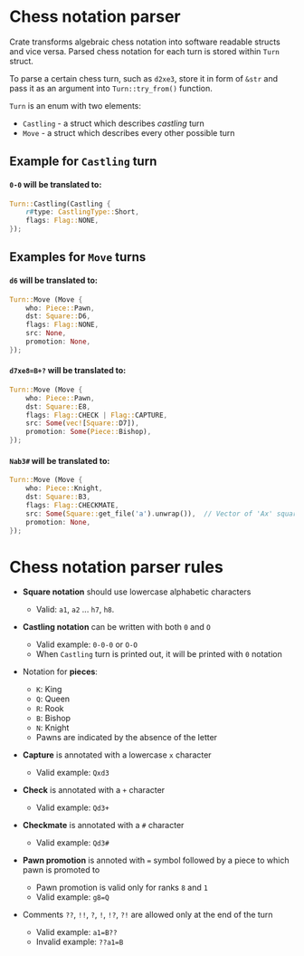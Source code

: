 # Chess notation parser
Crate transforms algebraic chess notation into software readable structs and
vice versa. Parsed chess notation for each turn is stored within `Turn`
struct.

To parse a certain chess turn, such as `d2xe3`, store it in form of `&str` and
pass it as an argument into `Turn::try_from()` function.

`Turn` is an enum with two elements:
- `Castling` - a struct which describes *castling* turn
- `Move` - a struct which describes every other possible turn

## Example for `Castling` turn
#### `0-0` will be translated to:
```rust
Turn::Castling(Castling {
    r#type: CastlingType::Short,
    flags: Flag::NONE,
});
```

## Examples for `Move` turns
#### `d6` will be translated to:
```rust
Turn::Move (Move {
    who: Piece::Pawn,
    dst: Square::D6,
    flags: Flag::NONE,
    src: None,
    promotion: None,
});
```

#### `d7xe8=B+?` will be translated to:
```rust
Turn::Move (Move {
    who: Piece::Pawn,
    dst: Square::E8,
    flags: Flag::CHECK | Flag::CAPTURE,
    src: Some(vec![Square::D7]),
    promotion: Some(Piece::Bishop),
});
```

#### `Nab3#` will be translated to:
```rust
Turn::Move (Move {
    who: Piece::Knight,
    dst: Square::B3,
    flags: Flag::CHECKMATE,
    src: Some(Square::get_file('a').unwrap()),  // Vector of 'Ax' squares
    promotion: None,
});
```

# Chess notation parser rules
- **Square notation** should use lowercase alphabetic characters
  - Valid: `a1`, `a2` ... `h7`, `h8`.

- **Castling notation** can be written with both `0` and `O`
  - Valid example: `0-0-0` or `O-O`
  - When `Castling` turn is printed out, it will be printed with `0`
  notation

- Notation for **pieces**:
  - `K`: King
  - `Q`: Queen
  - `R`: Rook
  - `B`: Bishop
  - `N`: Knight
  - Pawns are indicated by the absence of the letter

- **Capture** is annotated with a lowercase `x` character
  - Valid example: `Qxd3`

- **Check** is annotated with a `+` character
  - Valid example: `Qd3+`

- **Checkmate** is annotated with a `#` character
  - Valid example: `Qd3#`

- **Pawn promotion** is annoted with `=` symbol followed by a piece to which
  pawn is promoted to
  - Pawn promotion is valid only for ranks `8` and `1`
  - Valid example: `g8=Q`

- Comments `??`, `!!`, `?`, `!`, `!?`, `?!` are allowed only at the end of
the turn
  - Valid example: `a1=B??`
  - Invalid example: `??a1=B`

